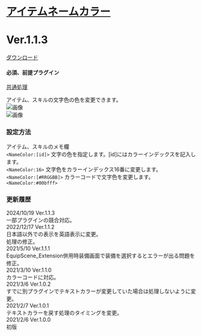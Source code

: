 # [アイテムネームカラー](https://raw.githubusercontent.com/nuun888/MZ/master/NUUN_ItemNameColor.js)
# Ver.1.1.3
[ダウンロード](https://raw.githubusercontent.com/nuun888/MZ/master/NUUN_ItemNameColor.js)
#### 必須、前提プラグイン
[共通処理](https://github.com/nuun888/MZ/blob/master/README/Base.md)  

アイテム、スキルの文字色の色を変更できます。  
![画像](img/ItemNameColor_1.png)  
![画像](img/ItemNameColor_2.png)

### 設定方法
アイテム、スキルのメモ欄  
`<NameColor:[id]>` 文字の色を指定します。[id]にはカラーインデックスを記入します。    
`<NameColor:16>` 文字色をカラーインデックス16番に変更します。  
`<NameColor:[#RRGGBB]>` カラーコードで文字色を変更します。  
`<NameColor:#00bfff>`  

### 更新履歴
2024/10/19 Ver.1.1.3  
一部プラグインの競合対応。  
2022/12/17 Ver.1.1.2  
日本語以外での表示を英語表示に変更。  
処理の修正。  
2021/5/10 Ver.1.1.1  
EquipScene_Extension併用時装備画面で装備を選択するとエラーが出る問題を修正。  
2021/3/10 Ver.1.1.0  
カラーコードに対応。  
2021/3/6 Ver.1.0.2  
すでに別プラグインでテキストカラーが変更していた場合は処理しないように変更。  
2021/2/7 Ver.1.0.1  
テキストカラーを戻す処理のタイミングを変更。  
2021/2/6 Ver.1.0.0  
初版  
